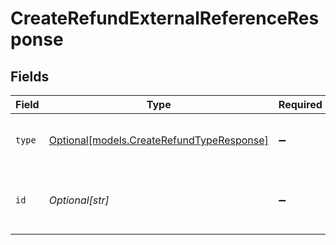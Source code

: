 # CreateRefundExternalReferenceResponse


## Fields

| Field                                                                              | Type                                                                               | Required                                                                           | Description                                                                        | Example                                                                            |
| ---------------------------------------------------------------------------------- | ---------------------------------------------------------------------------------- | ---------------------------------------------------------------------------------- | ---------------------------------------------------------------------------------- | ---------------------------------------------------------------------------------- |
| `type`                                                                             | [Optional[models.CreateRefundTypeResponse]](../models/createrefundtyperesponse.md) | :heavy_minus_sign:                                                                 | Specifies the reference type                                                       | acquirer-reference                                                                 |
| `id`                                                                               | *Optional[str]*                                                                    | :heavy_minus_sign:                                                                 | Unique reference from the payment provider                                         | 123456789012345                                                                    |